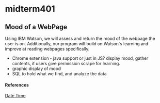 # midterm401

## Mood of a WebPage 
  
  Using IBM Watson, we will assess and return the mood of the webpage the user is on. Additionally, our program will build on Watson's learning and improve at reading webpages specifically. 

  - Chrome extension - java support or just in JS? 
    display mood, gather contents, if users give permission scrape for learning. 
  - graphic display of mood 
  - SQL to hold what we find, and analyze the data 

#### References
[Date Time](http://tutorials.jenkov.com/java-internationalization/simpledateformat.html)
